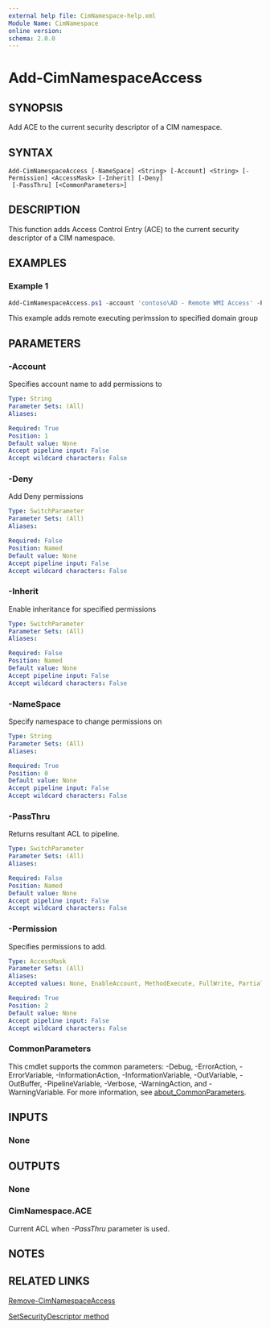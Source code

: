 ```yaml
---
external help file: CimNamespace-help.xml
Module Name: CimNamespace
online version:
schema: 2.0.0
---
```


# Add-CimNamespaceAccess

## SYNOPSIS

Add ACE to the current security descriptor of a CIM namespace.

## SYNTAX

```
Add-CimNamespaceAccess [-NameSpace] <String> [-Account] <String> [-Permission] <AccessMask> [-Inherit] [-Deny]
 [-PassThru] [<CommonParameters>]
```

## DESCRIPTION

This function adds Access Control Entry (ACE) to the current security descriptor
of a CIM namespace.

## EXAMPLES

### Example 1

```powershell
Add-CimNamespaceAccess.ps1 -account 'contoso\AD - Remote WMI Access' -Permission EnableAccount
```

This example adds remote executing perimssion to specified domain group

## PARAMETERS

### -Account

Specifies account name to add permissions to

```yaml
Type: String
Parameter Sets: (All)
Aliases:

Required: True
Position: 1
Default value: None
Accept pipeline input: False
Accept wildcard characters: False
```

### -Deny

Add Deny permissions

```yaml
Type: SwitchParameter
Parameter Sets: (All)
Aliases:

Required: False
Position: Named
Default value: None
Accept pipeline input: False
Accept wildcard characters: False
```

### -Inherit

Enable inheritance for specified permissions

```yaml
Type: SwitchParameter
Parameter Sets: (All)
Aliases:

Required: False
Position: Named
Default value: None
Accept pipeline input: False
Accept wildcard characters: False
```

### -NameSpace

Specify namespace to change permissions on

```yaml
Type: String
Parameter Sets: (All)
Aliases:

Required: True
Position: 0
Default value: None
Accept pipeline input: False
Accept wildcard characters: False
```

### -PassThru

Returns resultant ACL to pipeline.

```yaml
Type: SwitchParameter
Parameter Sets: (All)
Aliases:

Required: False
Position: Named
Default value: None
Accept pipeline input: False
Accept wildcard characters: False
```

### -Permission

Specifies permissions to add.

```yaml
Type: AccessMask
Parameter Sets: (All)
Aliases:
Accepted values: None, EnableAccount, MethodExecute, FullWrite, PartialWrite, ProviderWrite, RemoteAccess, Subscribe, Publish, ReadSecurity, WriteSecurity

Required: True
Position: 2
Default value: None
Accept pipeline input: False
Accept wildcard characters: False
```

### CommonParameters
This cmdlet supports the common parameters: -Debug, -ErrorAction, -ErrorVariable, -InformationAction, -InformationVariable, -OutVariable, -OutBuffer, -PipelineVariable, -Verbose, -WarningAction, and -WarningVariable. For more information, see [about_CommonParameters](http://go.microsoft.com/fwlink/?LinkID=113216).

## INPUTS

### None

## OUTPUTS

### None

### CimNamespace.ACE

Current ACL when _-PassThru_ parameter is used.

## NOTES

## RELATED LINKS

[Remove-CimNamespaceAccess](Remove-CimNamespaceAccess.md)

[SetSecurityDescriptor method](https://learn.microsoft.com/windows/win32/wmisdk/setsecuritydescriptor-method-in-class---systemsecurity)
